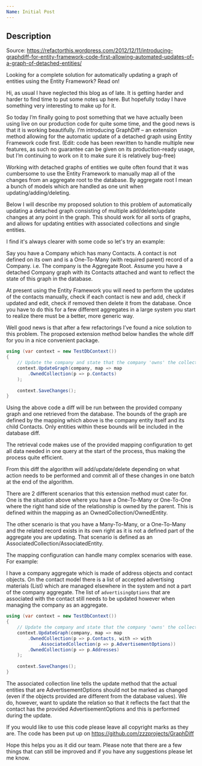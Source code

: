 ```yaml
---
Name: Initial Post
---
```


## Description

Source: https://refactorthis.wordpress.com/2012/12/11/introducing-graphdiff-for-entity-framework-code-first-allowing-automated-updates-of-a-graph-of-detached-entities/

Looking for a complete solution for automatically updating a graph of entities using the Entity Framework? Read on!

Hi, as usual I have neglected this blog as of late. It is getting harder and harder to find time to put some notes up here. But hopefully today I have something very interesting to make up for it.

So today I’m finally going to post something that we have actually been using live on our production code for quite some time, and the good news is that it is working beautifully. I’m introducing GraphDiff – an extension method allowing for the automatic update of a detached graph using Entity Framework code first. (Edit: code has been rewritten to handle multiple new features, as such no guarantee can be given on its production-ready usage, but I’m continuing to work on it to make sure it is relatively bug-free)

Working with detached graphs of entities we quite often found that it was cumbersome to use the Entity Framework to manually map all of the changes from an aggregate root to the database. By aggregate root I mean a bunch of models which are handled as one unit when updating/adding/deleting.

Below I will describe my proposed solution to this problem of automatically updating a detached graph consisting of multiple add/delete/update changes at any point in the graph. This should work for all sorts of graphs, and allows for updating entities with associated collections and single entities.

I find it's always clearer with some code so let's try an example:

Say you have a Company which has many Contacts. A contact is not defined on its own and is a One-To-Many (with required parent) record of a Company. i.e. The company is the Aggregate Root. Assume you have a detached Company graph with its Contacts attached and want to reflect the state of this graph in the database.

At present using the Entity Framework you will need to perform the updates of the contacts manually, check if each contact is new and add, check if updated and edit, check if removed then delete it from the database. Once you have to do this for a few different aggregates in a large system you start to realize there must be a better, more generic way.

Well good news is that after a few refactorings I’ve found a nice solution to this problem. The proposed extension method below handles the whole diff for you in a nice convenient package.

```csharp
using (var context = new TestDbContext())
{
    // Update the company and state that the company 'owns' the collection Contacts.
    context.UpdateGraph(company, map => map
        .OwnedCollection(p => p.Contacts)
    );
 
    context.SaveChanges();
}
```

Using the above code a diff will be run between the provided company graph and one retrieved from the database. The bounds of the graph are defined by the mapping which above is the company entity itself and its child Contacts. Only entities within these bounds will be included in the database diff.

The retrieval code makes use of the provided mapping configuration to get all data needed in one query at the start of the process, thus making the process quite efficient.

From this diff the algorithm will add/update/delete depending on what action needs to be performed and commit all of these changes in one batch at the end of the algorithm.

There are 2 different scenarios that this extension method must cater for. One is the situation above where you have a One-To-Many or One-To-One where the right hand side of the relationship is owned by the parent. This is defined within the mapping as an OwnedCollection/OwnedEntity.

The other scenario is that you have a Many-To-Many, or a One-To-Many and the related record exists in its own right as it is not a defined part of the aggregate you are updating. That scenario is defined as an AssociatedCollection/AssociatedEntity.

The mapping configuration can handle many complex scenarios with ease. For example:

I have a company aggregate which is made of address objects and contact objects. On the contact model there is a list of accepted advertising materials (List) which are managed elsewhere in the system and not a part of the company aggregate. The list of `advertisingOptions` that are associated with the contact still needs to be updated however when managing the company as an aggregate.

```csharp
using (var context = new TestDbContext())
{
    // Update the company and state that the company 'owns' the collection Contacts.
    context.UpdateGraph(company, map => map
        .OwnedCollection(p => p.Contacts, with => with
            .AssociatedCollection(p => p.AdvertisementOptions))
        .OwnedCollection(p => p.Addresses)
    );
 
    context.SaveChanges();
}
```

The associated collection line tells the update method that the actual entities that are AdvertisementOptions should not be marked as changed (even if the objects provided are different from the database values). We do, however, want to update the relation so that it reflects the fact that the contact has the provided AdvertisementOptions and this is performed during the update.

If you would like to use this code please leave all copyright marks as they are. The code has been put up on https://github.com/zzzprojects/GraphDiff

Hope this helps you as it did our team. Please note that there are a few things that can still be improved and if you have any suggestions please let me know.
